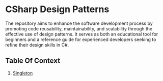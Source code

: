 # CSharp Design Patterns
The repository aims to enhance the software development process by promoting code reusability, maintainability, and scalability through the effective use of design patterns. It serves as both an educational tool for beginners and a reference guide for experienced developers seeking to refine their design skills in C#.


## Table Of Context
1. [Singleton](/src/Singleton/README.md)